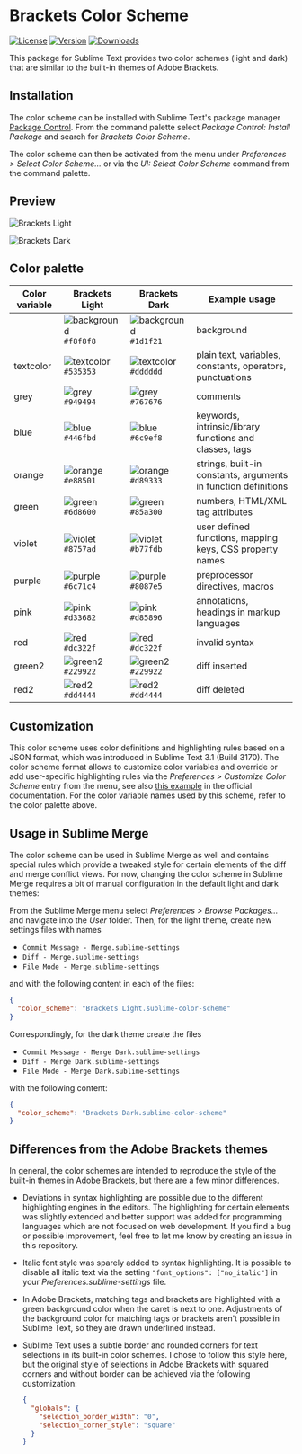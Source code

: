 # Brackets Color Scheme

[![License](https://img.shields.io/github/license/jwortmann/brackets-color-scheme)](https://github.com/jwortmann/brackets-color-scheme/blob/master/LICENSE)
[![Version](https://img.shields.io/github/v/release/jwortmann/brackets-color-scheme?label=version)](https://github.com/jwortmann/brackets-color-scheme/releases)
[![Downloads](https://img.shields.io/packagecontrol/dt/Brackets%20Color%20Scheme)](https://packagecontrol.io/packages/Brackets%20Color%20Scheme)

This package for Sublime Text provides two color schemes (light and dark) that are similar to the built-in themes of Adobe Brackets.

## Installation

The color scheme can be installed with Sublime Text's package manager [Package Control](https://packagecontrol.io/installation).
From the command palette select *Package Control: Install Package* and search for *Brackets Color Scheme*.

The color scheme can then be activated from the menu under *Preferences > Select Color Scheme...* or via the *UI: Select Color Scheme* command from the command palette.

## Preview

![Brackets Light](https://i.imgur.com/V9CBcJ3.png)

![Brackets Dark](https://i.imgur.com/O4aqKh9.png)

## Color palette

| Color variable | Brackets Light | Brackets Dark | Example usage |
| -------------- | -------------- | ------------- | ------------- |
| | ![background](http://via.placeholder.com/20/f8f8f8/f8f8f8) `#f8f8f8` | ![background](http://via.placeholder.com/20/1d1f21/1d1f21) `#1d1f21` | background |
| textcolor | ![textcolor](http://via.placeholder.com/20/535353/535353) `#535353` | ![textcolor](http://via.placeholder.com/20/dddddd/dddddd) `#dddddd` | plain text, variables, constants, operators, punctuations |
| grey | ![grey](http://via.placeholder.com/20/949494/949494) `#949494` | ![grey](http://via.placeholder.com/20/767676/767676) `#767676` | comments |
| blue | ![blue](http://via.placeholder.com/20/446fbd/446fbd) `#446fbd` | ![blue](http://via.placeholder.com/20/6c9ef8/6c9ef8) `#6c9ef8` | keywords, intrinsic/library functions and classes, tags |
| orange | ![orange](http://via.placeholder.com/20/e88501/e88501) `#e88501` | ![orange](http://via.placeholder.com/20/d89333/d89333) `#d89333` | strings, built-in constants, arguments in function definitions |
| green | ![green](http://via.placeholder.com/20/6d8600/6d8600) `#6d8600` | ![green](http://via.placeholder.com/20/85a300/85a300) `#85a300` | numbers, HTML/XML tag attributes |
| violet | ![violet](http://via.placeholder.com/20/8757ad/8757ad) `#8757ad` | ![violet](http://via.placeholder.com/20/b77fdb/b77fdb) `#b77fdb` | user defined functions, mapping keys, CSS property names |
| purple | ![purple](http://via.placeholder.com/20/6c71c4/6c71c4) `#6c71c4` | ![purple](http://via.placeholder.com/20/8087e5/8087e5) `#8087e5` | preprocessor directives, macros |
| pink | ![pink](http://via.placeholder.com/20/d33682/d33682) `#d33682` | ![pink](http://via.placeholder.com/20/d85896/d85896) `#d85896` | annotations, headings in markup languages |
| red | ![red](http://via.placeholder.com/20/dc322f/dc322f) `#dc322f` | ![red](http://via.placeholder.com/20/dc322f/dc322f) `#dc322f` | invalid syntax |
| green2 | ![green2](http://via.placeholder.com/20/229922/229922) `#229922` | ![green2](http://via.placeholder.com/20/229922/229922) `#229922` | diff inserted |
| red2 | ![red2](http://via.placeholder.com/20/dd4444/dd4444) `#dd4444` | ![red2](http://via.placeholder.com/20/dd4444/dd4444) `#dd4444` | diff deleted |

## Customization

This color scheme uses color definitions and highlighting rules based on a JSON format, which was introduced in Sublime Text 3.1 (Build 3170).
The color scheme format allows to customize color variables and override or add user-specific highlighting rules via the *Preferences > Customize Color Scheme* entry from the menu, see also [this example](https://www.sublimetext.com/docs/color_schemes.html#customization) in the official documentation.
For the color variable names used by this scheme, refer to the color palette above.

## Usage in Sublime Merge

The color scheme can be used in Sublime Merge as well and contains special rules which provide a tweaked style for certain elements of the diff and merge conflict views.
For now, changing the color scheme in Sublime Merge requires a bit of manual configuration in the default light and dark themes:

From the Sublime Merge menu select *Preferences > Browse Packages...* and navigate into the *User* folder.
Then, for the light theme, create new settings files with names

* `Commit Message - Merge.sublime-settings`
* `Diff - Merge.sublime-settings`
* `File Mode - Merge.sublime-settings`

and with the following content in each of the files:
```json
{
  "color_scheme": "Brackets Light.sublime-color-scheme"
}
```

Correspondingly, for the dark theme create the files

* `Commit Message - Merge Dark.sublime-settings`
* `Diff - Merge Dark.sublime-settings`
* `File Mode - Merge Dark.sublime-settings`

with the following content:
```json
{
  "color_scheme": "Brackets Dark.sublime-color-scheme"
}
```

## Differences from the Adobe Brackets themes

In general, the color schemes are intended to reproduce the style of the built-in themes in Adobe Brackets, but there are a few minor differences.

* Deviations in syntax highlighting are possible due to the different highlighting engines in the editors.
  The highlighting for certain elements was slightly extended and better support was added for programming languages which are not focused on web development.
  If you find a bug or possible improvement, feel free to let me know by creating an issue in this repository.

* Italic font style was sparely added to syntax highlighting.
  It is possible to disable all italic text via the setting `"font_options": ["no_italic"]` in your *Preferences.sublime-settings* file.

* In Adobe Brackets, matching tags and brackets are highlighted with a green background color when the caret is next to one.
  Adjustments of the background color for matching tags or brackets aren't possible in Sublime Text, so they are drawn underlined instead.

* Sublime Text uses a subtle border and rounded corners for text selections in its built-in color schemes.
  I chose to follow this style here, but the original style of selections in Adobe Brackets with squared corners and without border can be achieved via the following customization:
  ```json
  {
    "globals": {
      "selection_border_width": "0",
      "selection_corner_style": "square"
    }
  }
  ```
